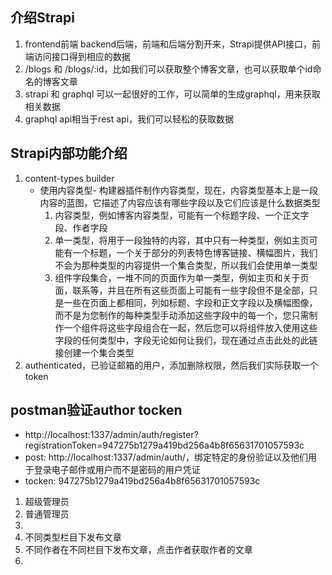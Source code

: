 ## 介绍Strapi
1. frontend前端 backend后端，前端和后端分割开来，Strapi提供API接口，前端访问接口得到相应的数据
2. /blogs 和 /blogs/:id，比如我们可以获取整个博客文章，也可以获取单个id命名的博客文章
3. strapi 和 graphql 可以一起很好的工作，可以简单的生成graphql，用来获取相关数据
4. graphql api相当于rest api，我们可以轻松的获取数据

## Strapi内部功能介绍
1. content-types builder
    * 使用内容类型- 构建器插件制作内容类型，现在，内容类型基本上是一段内容的蓝图，它描述了内容应该有哪些字段以及它们应该是什么数据类型
       1. 内容类型，例如博客内容类型，可能有一个标题字段、一个正文字段、作者字段
       2. 单一类型，将用于一段独特的内容，其中只有一种类型，例如主页可能有一个标题，一个关于部分的列表特色博客链接、横幅图片，我们不会为那种类型的内容提供一个集合类型，所以我们会使用单一类型
       3. 组件字段集合，一堆不同的页面作为单一类型，例如主页和关于页面，联系等，并且在所有这些页面上可能有一些字段但不是全部，只是一些在页面上都相同，列如标题、字段和正文字段以及横幅图像，而不是为您制作的每种类型手动添加这些字段中的每一个，您只需制作一个组件将这些字段组合在一起，然后您可以将组件放入使用这些字段的任何类型中，字段无论如何让我们，现在通过点击此处的此链接创建一个集合类型
2. authenticated，已验证邮箱的用户，添加删除权限，然后我们实际获取一个token

## postman验证author tocken
* http://localhost:1337/admin/auth/register?registrationToken=947275b1279a419bd256a4b8f65631701057593c
* post: http://localhost:1337/admin/auth/，绑定特定的身份验证以及他们用于登录电子邮件或用户而不是密码的用户凭证
* tocken: 947275b1279a419bd256a4b8f65631701057593c

1. 超级管理员
2. 普通管理员
3. 
1. 不同类型栏目下发布文章
2. 不同作者在不同栏目下发布文章，点击作者获取作者的文章
3. 